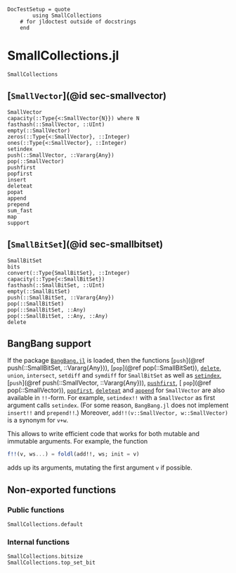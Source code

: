 ```@meta
DocTestSetup = quote
        using SmallCollections
    # for jldoctest outside of docstrings
    end
```

# SmallCollections.jl

```@docs
SmallCollections
```

## [`SmallVector`](@id sec-smallvector)

```@docs
SmallVector
capacity(::Type{<:SmallVector{N}}) where N
fasthash(::SmallVector, ::UInt)
empty(::SmallVector)
zeros(::Type{<:SmallVector}, ::Integer)
ones(::Type{<:SmallVector}, ::Integer)
setindex
push(::SmallVector, ::Vararg{Any})
pop(::SmallVector)
pushfirst
popfirst
insert
deleteat
popat
append
prepend
sum_fast
map
support
```

## [`SmallBitSet`](@id sec-smallbitset)

```@docs
SmallBitSet
bits
convert(::Type{SmallBitSet}, ::Integer)
capacity(::Type{<:SmallBitSet})
fasthash(::SmallBitSet, ::UInt)
empty(::SmallBitSet)
push(::SmallBitSet, ::Vararg{Any})
pop(::SmallBitSet)
pop(::SmallBitSet, ::Any)
pop(::SmallBitSet, ::Any, ::Any)
delete
```

## BangBang support

If the package [`BangBang.jl`](https://github.com/JuliaFolds2/BangBang.jl)
is loaded, then the functions
[`push`](@ref push(::SmallBitSet, ::Vararg{Any})),
[`pop`](@ref pop(::SmallBitSet)),
[`delete`](@ref),
`union`,
`intersect`,
`setdiff` and
`symdiff`
for `SmallBitSet` as well as
[`setindex`](@ref),
[`push`](@ref push(::SmallVector, ::Vararg{Any})),
[`pushfirst`](@ref),
[ `pop`](@ref pop(::SmallVector)),
[`popfirst`](@ref),
[`deleteat`](@ref) and
[`append`](@ref)
for `SmallVector`
are also available in `!!`-form.
For example, `setindex!!` with a `SmallVector` as first argument calls `setindex`.
(For some reason, `BangBang.jl` does not implement `insert!!` and `prepend!!`.)
Moreover, `add!!(v::SmallVector, w::SmallVector)` is a synonym for `v+w`.

This allows to write efficient code that works for both mutable and immutable arguments.
For example, the function
```julia
f!!(v, ws...) = foldl(add!!, ws; init = v)
```
adds up its arguments, mutating the first argument `v` if possible.

## Non-exported functions

### Public functions

```@docs
SmallCollections.default
```

### Internal functions

```@docs
SmallCollections.bitsize
SmallCollections.top_set_bit
```
